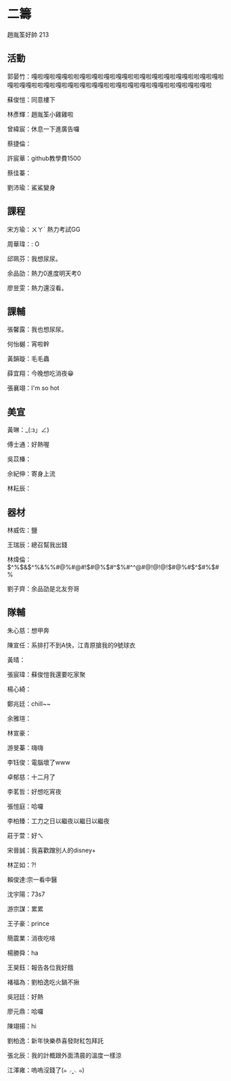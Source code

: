 # 二籌
趙胤筌好帥 213
## 活動

郭晏竹：嘎啦嘎啦嘎嘎啦啦嘎啦嘎啦嘎啦嘎嘎啦啦嘎啦嘎啦嘎啦嘎嘎啦啦嘎啦嘎啦嘎啦嘎嘎啦啦嘎啦嘎啦嘎啦嘎啦嘎嘎啦啦嘎啦嘎啦嘎啦嘎嘎啦啦嘎啦嘎啦嘎啦

蘇俊愷：同意樓下

林彥輝：趙胤筌小雞雞啦

曾緯宸：休息一下進廣告囉

蔡捷倫：

許宸華：github教學費1500

蔡佳蓁：

劉沛瑜：鯊鯊變身

## 課程

宋方瑜：ㄨㄚˊ 熱力考試GG

周華瑋：: O

邱珮芬：我想尿尿。

余品劭：熱力0進度明天考0

廖昱雯：熱力還沒看。

## 課輔

張馨露：我也想尿尿。

何怡樾：宵啦幹

黃韻璇：毛毛蟲

薛宜翔：今晚想吃消夜😁

張襄翊：I'm so hot

## 美宣

黃琳：_(:з」∠)

傅士通：好熱喔

吳苡榛：

佘紀伸：寄身上流

林耘辰：

## 器材

林威佐：鹽

王瑞辰：總召幫我出錢

林煒倫：$^%$&$^%&%%#@%#@#!$#@%$#^$%#^$%^%$^@#@!$@!$@!$#@%#$^$#%$#%

劉子齊：余品劭是北友夯哥

## 隊輔

朱心慈：想甲奔

陳宣任：系排打不到A快，江青原搶我的9號球衣

黃晴：

張宸瑋：蘇俊愷我還要吃家聚

楊心綺：

鄭兆廷：chill~~

余雅瑄：

林宣豪：

游旻蓁：嗨嗨

李钰俊：電腦壞了www

卓郁慈：十二月了

李茗哲：好想吃宵夜

張愷庭：哈囉

李柏臻：工力之日以繼夜以繼日以繼夜

莊于萱：好ㄟ

宋晉誠：我喜歡蹭別人的disney+

林芷如：?!

賴俊達:宗一看中醫

沈宇陽：73s7

游宗謀：累累

王子豪：prince

簡震業：消夜吃啥

楊勝舜：ha


王昊鈺：報告各位我好餓

褚福為：劉柏逸吃火鍋不揪

吳冠廷：好熱

廖元鼎：哈囉

陳翊揚：hi

劉柏逸：新年快樂恭喜發財紅包拜託

張北辰：我的計概跟外面清晨的溫度一樣涼

江澤雍：嗚嗚沒錢了(๑◞‸◟๑)